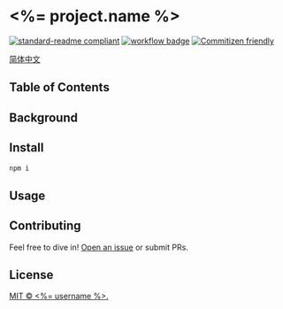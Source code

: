# <%= project.name %>

[![standard-readme compliant](https://img.shields.io/badge/readme%20style-standard-brightgreen.svg?style=flat-square)](https://github.com/RichardLitt/standard-readme) [![workflow badge](<%= project.buildStatusImage %>)](<%= project.homePageUrl %>) [![Commitizen friendly](https://img.shields.io/badge/commitizen-friendly-brightgreen.svg)](http://commitizen.github.io/cz-cli/)

[简体中文](./README.zh-CN.md)

## Table of Contents

## Background

## Install

```sh
npm i
```

## Usage

## Contributing

Feel free to dive in! [Open an issue](<%= project.issueOpenUrl %>) or submit PRs.

## License

[MIT © <%= username %>.](./LICENSE)
